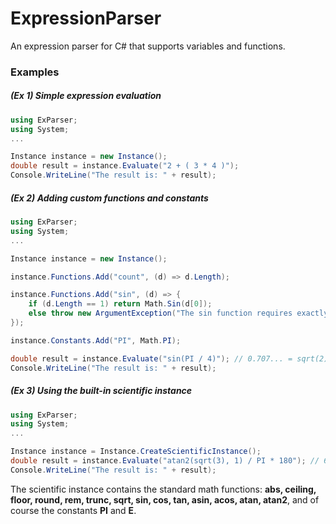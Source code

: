 # ExpressionParser
An expression parser for C# that supports variables and functions.

### Examples
##### (Ex 1) Simple expression evaluation
```C#
using ExParser;
using System;
...

Instance instance = new Instance();
double result = instance.Evaluate("2 + ( 3 * 4 )");
Console.WriteLine("The result is: " + result);
```
##### (Ex 2) Adding custom functions and constants
```C#
using ExParser;
using System;
...

Instance instance = new Instance();

instance.Functions.Add("count", (d) => d.Length);

instance.Functions.Add("sin", (d) => {
	if (d.Length == 1) return Math.Sin(d[0]);
	else throw new ArgumentException("The sin function requires exactly one parameter.");
});

instance.Constants.Add("PI", Math.PI);

double result = instance.Evaluate("sin(PI / 4)"); // 0.707... = sqrt(2) / 2
Console.WriteLine("The result is: " + result);
```
##### (Ex 3) Using the built-in scientific instance
```C#
using ExParser;
using System;
...

Instance instance = Instance.CreateScientificInstance();
double result = instance.Evaluate("atan2(sqrt(3), 1) / PI * 180"); // 60
Console.WriteLine("The result is: " + result);
```
The scientific instance contains the standard math functions:
**abs, ceiling, floor, round, rem, trunc, sqrt, sin, cos, tan, asin, acos, atan, atan2**, and of course the constants **PI** and **E**.
